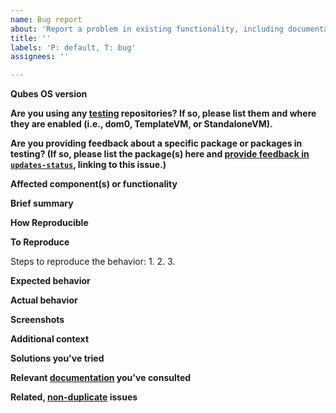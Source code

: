 ```yaml
---
name: Bug report
about: 'Report a problem in existing functionality, including documentation and infrastructure.'
title: ''
labels: 'P: default, T: bug'
assignees: ''

---
```


<!--(Please use this issue template. Do not delete it.)-->
<!--(Before filing this report, please read: https://www.qubes-os.org/doc/reporting-bugs/)-->

**Qubes OS version**
<!--(The version of Qubes OS you're using (e.g., `R4.0`), available via the command `cat /etc/qubes-release` in a dom0 terminal.)-->



**Are you using any [testing](https://www.qubes-os.org/doc/testing/) repositories? If so, please list them and where they are enabled (i.e., dom0, TemplateVM, or StandaloneVM).**
<!--(Please be sure to specify both the names of any enabled testing repos and where the testing repos are enabled, e.g., in dom0 or in specific TemplateVMs.)-->



**Are you providing feedback about a specific package or packages in testing? (If so, please list the package(s) here and [provide feedback in `updates-status`](https://www.qubes-os.org/doc/testing/#providing-feedback), linking to this issue.)**



**Affected component(s) or functionality**
<!--(The component or functionality of Qubes OS that is not working as expected.)-->



**Brief summary**
<!--(A clear and concise summary of the bug.)-->



**How Reproducible**
<!--(At what rate does the bug occur when the steps to reproduce are performed?)-->



**To Reproduce**

Steps to reproduce the behavior:
1. 
2. 
3. 

**Expected behavior**
<!--(A clear and concise description of what you expected to happen.)-->



**Actual behavior**
<!--(What actually happened instead of what you expected to happen.)-->



**Screenshots**
<!--(If applicable, add screenshots to help explain your problem.)-->



**Additional context**
<!--(Add any other context about the problem here.)-->



**Solutions you've tried**
<!--(If applicable, any solutions or workarounds you've already tried.)-->



**Relevant [documentation](https://www.qubes-os.org/doc/) you've consulted**
<!--(A list of links to the Qubes documentation (or other relevant software documentation) pages you have already consulted.)-->



**Related, [non-duplicate](https://www.qubes-os.org/doc/reporting-bugs/#new-issues-should-not-be-duplicates-of-existing-issues) issues**
<!--(A list of links to other bug reports, feature requests, or tasks in the qubes-issues tracker (or "none" if you didn't find any). Do not describe any other unreported bugs, features, or tasks here.)-->



